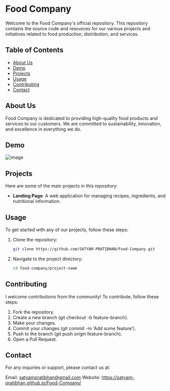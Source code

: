 # Food Company

Welcome to the Food Company's official repository. This repository contains the source code and resources for our various projects and initiatives related to food production, distribution, and services.

## Table of Contents

- [About Us](#about-us)
- [Demo](#demo)
- [Projects](#projects)
- [Usage](#usage)
- [Contributing](#contributing)
- [Contact](#contact)

## About Us

Food Company is dedicated to providing high-quality food products and services to our customers. We are committed to sustainability, innovation, and excellence in everything we do.

## Demo

![image](https://github.com/SATYAM-PRATIBHAN/Food-Company/assets/142714564/034f7127-7390-4811-9404-ad2b459db9d6)


## Projects

Here are some of the main projects in this repository:

- **Landing Page**: A web application for managing recipes, ingredients, and nutritional information.

## Usage

To get started with any of our projects, follow these steps:

1. Clone the repository:
    ```bash
    git clone https://github.com/SATYAM-PRATIBHAN/Food-Company.git
    ```
2. Navigate to the project directory:
    ```bash
    cd food-company/project-name
    ```
## Contributing

I welcome contributions from the community! To contribute, follow these steps:

1. Fork the repository.
2. Create a new branch (git checkout -b feature-branch).
3. Make your changes.
4. Commit your changes (git commit -m 'Add some feature').
5. Push to the branch (git push origin feature-branch).
6. Open a Pull Request.

## Contact
For any inquiries or support, please contact us at:

Email: satyampratibhan@gmail.com
Website: https://satyam-pratibhan.github.io/Food-Company/
